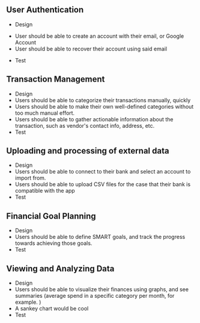 ## User Authentication
- Design
* User should be able to create an account with their email, or Google Account
* User should be able to recover their account using said email
- Test
## Transaction Management
* Design
* Users should be able to categorize their transactions manually, quickly
* Users should be able to make their own well-defined categories without too much manual effort.
* Users should be able to gather actionable information about the transaction, such as vendor's contact info, address, etc. 
* Test
## Uploading and processing of external data
* Design
* Users should be able to connect to their bank and select an account to import from.
* Users should be able to upload CSV files for the case that their bank is compatible with the app
* Test
## Financial Goal Planning
* Design
* Users should be able to define SMART goals, and track the progress towards achieving those goals. 
* Test
## Viewing and Analyzing Data
* Design
* Users should be able to visualize their finances using graphs, and see summaries (average spend in a specific category per month, for example. )
* A sankey chart would be cool
* Test


